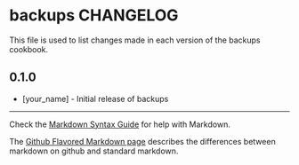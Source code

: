 backups CHANGELOG
=================

This file is used to list changes made in each version of the backups cookbook.

0.1.0
-----
- [your_name] - Initial release of backups

- - -
Check the [Markdown Syntax Guide](http://daringfireball.net/projects/markdown/syntax) for help with Markdown.

The [Github Flavored Markdown page](http://github.github.com/github-flavored-markdown/) describes the differences between markdown on github and standard markdown.
